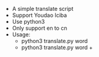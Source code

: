 * A simple translate script
* Support Youdao Iciba 
* Use python3
* Only support en to cn
* Usage:
    * python3 translate.py word
    * python3 translate.py word +
